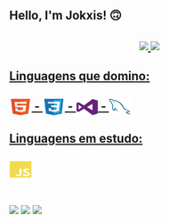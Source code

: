 <h2>Hello, I'm Jokxis! 🙃<h2/>

<div align="center">
  <a href="https://github.com/Jokxis">
  <img height="165em" src="https://github-readme-stats.vercel.app/api?username=jokxis&show_icons=true&theme=chartreuse-dark&include_all_commits=true&count_private=true"/>
  <img height="165em" src="https://github-readme-stats.vercel.app/api/top-langs/?username=jokxis&layout=compact&langs_count=7&theme=chartreuse-dark"/>
</div>
  
  <h4>Linguagens que domino:</h4>  
<div style="display: inline_block">
  <img align="center" alt="Jokxis-HTML" height="30" width="40" src="https://raw.githubusercontent.com/devicons/devicon/master/icons/html5/html5-original.svg"> -
  <img align="center" alt="Jokxis-CSS" height="30" width="40" src="https://raw.githubusercontent.com/devicons/devicon/master/icons/css3/css3-original.svg"> -
  <img align="center" alt="Jokxis-VB.NET" height="30" width="40" src="https://raw.githubusercontent.com/devicons/devicon/master/icons/visualstudio/visualstudio-plain.svg"> -
  <img align="center" alt="Jokxis-MYSQL" height="30" width="40" src="https://raw.githubusercontent.com/devicons/devicon/master/icons/mysql/mysql-original.svg">
  </div>
  
  <h4>Linguagens em estudo:</h4>  
  <div>
  <img align="center" alt="Jokxis-JS" height="30" width="40" src="https://raw.githubusercontent.com/devicons/devicon/master/icons/javascript/javascript-plain.svg">
  </div>
  
  ##  
  
  <div>
  <a href="https://instagram.com/agoxto_" target="_blank"><img src="https://img.shields.io/badge/-Instagram-%23E4405F?style=for-the-badge&logo=instagram&logoColor=white" target="_blank"></a>
  <a href = "mailto:imjokxis@gmail.com"><img src="https://img.shields.io/badge/-Gmail-%23333?style=for-the-badge&logo=gmail&logoColor=white" target="_blank"></a>
  <a href="https://www.linkedin.com/in/jo%C3%A3o-augusto-costa-oliveira-7ba61622b" target="_blank"><img src="https://img.shields.io/badge/-LinkedIn-%230077B5?style=for-the-badge&logo=linkedin&logoColor=white" target="_blank"></a> 
  </div>
